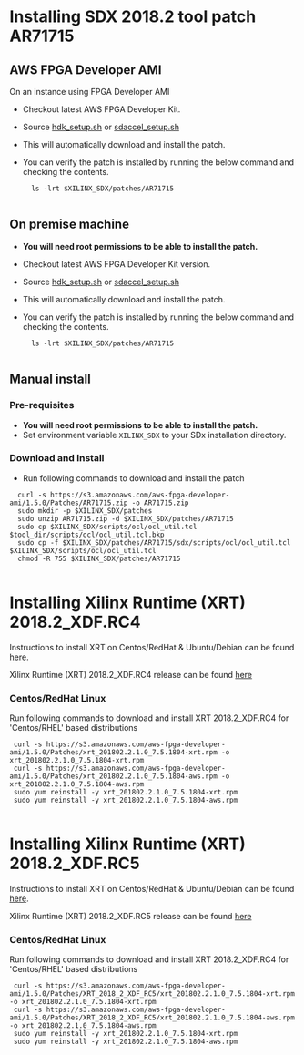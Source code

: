 # Installing SDX 2018.2 tool patch AR71715

## AWS FPGA Developer AMI 
 
 On an instance using FPGA Developer AMI 
 
 * Checkout latest AWS FPGA Developer Kit. 
 * Source [hdk_setup.sh](../../hdk_setup.sh) or [sdaccel_setup.sh](../../sdaccel_setup.sh) 
 * This will automatically download and install the patch.
 * You can verify the patch is installed by running the below command and checking the contents.
     
      ```
        ls -lrt $XILINX_SDX/patches/AR71715
        
      ```

## On premise machine
  
  * **You will need root permissions to be able to install the patch.**
  * Checkout latest AWS FPGA Developer Kit version.
  * Source [hdk_setup.sh](../../hdk_setup.sh) or [sdaccel_setup.sh](../../sdaccel_setup.sh) 
  * This will automatically download and install the patch.
  * You can verify the patch is installed by running the below command and checking the contents.
     
      ```
        ls -lrt $XILINX_SDX/patches/AR71715
        
      ```
  
 ## Manual install
 
 ### Pre-requisites
 
  * **You will need root permissions to be able to install the patch.**
  * Set environment variable `XILINX_SDX` to your SDx installation directory.
  
 ### Download and Install
  
  * Run following commands to download and install the patch
  
 ```
   curl -s https://s3.amazonaws.com/aws-fpga-developer-ami/1.5.0/Patches/AR71715.zip -o AR71715.zip
   sudo mkdir -p $XILINX_SDX/patches
   sudo unzip AR71715.zip -d $XILINX_SDX/patches/AR71715
   sudo cp $XILINX_SDX/scripts/ocl/ocl_util.tcl $tool_dir/scripts/ocl/ocl_util.tcl.bkp
   sudo cp -f $XILINX_SDX/patches/AR71715/sdx/scripts/ocl/ocl_util.tcl $XILINX_SDX/scripts/ocl/ocl_util.tcl
   chmod -R 755 $XILINX_SDX/patches/AR71715
   
  ```
   
 
# Installing Xilinx Runtime (XRT) 2018.2_XDF.RC4
   
  Instructions to install XRT on Centos/RedHat & Ubuntu/Debian can be found [here](https://www.xilinx.com/html_docs/xilinx2018_2_xdf/sdaccel_doc/ejy1538090924727.html).
  
  Xilinx Runtime (XRT) 2018.2_XDF.RC4 release can be found [here](https://github.com/Xilinx/XRT/tree/2018.2_XDF.RC4)
  
  ### Centos/RedHat Linux
  
  Run following commands to download and install XRT 2018.2_XDF.RC4 for 'Centos/RHEL' based distributions
  
  ```
   curl -s https://s3.amazonaws.com/aws-fpga-developer-ami/1.5.0/Patches/xrt_201802.2.1.0_7.5.1804-xrt.rpm -o xrt_201802.2.1.0_7.5.1804-xrt.rpm
   curl -s https://s3.amazonaws.com/aws-fpga-developer-ami/1.5.0/Patches/xrt_201802.2.1.0_7.5.1804-aws.rpm -o xrt_201802.2.1.0_7.5.1804-aws.rpm
   sudo yum reinstall -y xrt_201802.2.1.0_7.5.1804-xrt.rpm
   sudo yum reinstall -y xrt_201802.2.1.0_7.5.1804-aws.rpm
   
  ```

# Installing Xilinx Runtime (XRT) 2018.2_XDF.RC5
   
  Instructions to install XRT on Centos/RedHat & Ubuntu/Debian can be found [here](https://www.xilinx.com/html_docs/xilinx2018_2_xdf/sdaccel_doc/ejy1538090924727.html).
  
  Xilinx Runtime (XRT) 2018.2_XDF.RC5 release can be found [here](https://github.com/Xilinx/XRT/releases/tag/2018.2_XDF.RC5)
  
  ### Centos/RedHat Linux
  
  Run following commands to download and install XRT 2018.2_XDF.RC4 for 'Centos/RHEL' based distributions
  
  ```
   curl -s https://s3.amazonaws.com/aws-fpga-developer-ami/1.5.0/Patches/XRT_2018_2_XDF_RC5/xrt_201802.2.1.0_7.5.1804-xrt.rpm -o xrt_201802.2.1.0_7.5.1804-xrt.rpm
   curl -s https://s3.amazonaws.com/aws-fpga-developer-ami/1.5.0/Patches/XRT_2018_2_XDF_RC5/xrt_201802.2.1.0_7.5.1804-aws.rpm -o xrt_201802.2.1.0_7.5.1804-aws.rpm
   sudo yum reinstall -y xrt_201802.2.1.0_7.5.1804-xrt.rpm
   sudo yum reinstall -y xrt_201802.2.1.0_7.5.1804-aws.rpm
   
  ```

 
